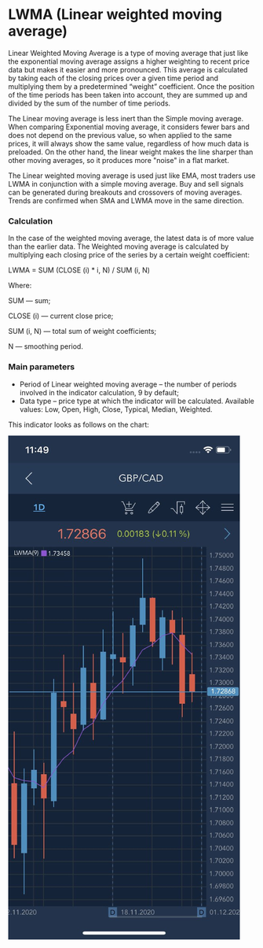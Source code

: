 # LWMA \(Linear weighted moving average\)

Linear Weighted Moving Average is a type of moving average that just like the exponential moving average assigns a higher weighting to recent price data but makes it easier and more pronounced. This average is calculated by taking each of the closing prices over a given time period and multiplying them by a predetermined “weight” coefficient. Once the position of the time periods has been taken into account, they are summed up and divided by the sum of the number of time periods.

The Linear moving average is less inert than the Simple moving average. When comparing Exponential moving average, it considers fewer bars and does not depend on the previous value, so when applied to the same prices, it will always show the same value, regardless of how much data is preloaded. On the other hand, the linear weight makes the line sharper than other moving averages, so it produces more "noise" in a flat market.

The Linear weighted moving average is used just like EMA, most traders use LWMA in conjunction with a simple moving average. Buy and sell signals can be generated during breakouts and crossovers of moving averages. Trends are confirmed when SMA and LWMA move in the same direction.

### Calculation

In the case of the weighted moving average, the latest data is of more value than the earlier data. The Weighted moving average is calculated by multiplying each closing price of the series by a certain weight coefficient:

LWMA = SUM \(CLOSE \(i\) \* i, N\) / SUM \(i, N\)

Where:

SUM — sum;

CLOSE \(i\) — current close price;

SUM \(i, N\) — total sum of weight coefficients;

N — smoothing period.

### Main parameters 

* Period of Linear weighted moving average – the number of periods involved in the indicator calculation, 9 by default;
* Data type –  price type at which the indicator will be calculated. Available values: Low, Open, High, Close, Typical, Median, Weighted.

This indicator looks as follows on the chart:

![](../../../../../.gitbook/assets/lwma%20%282%29.jpg)

